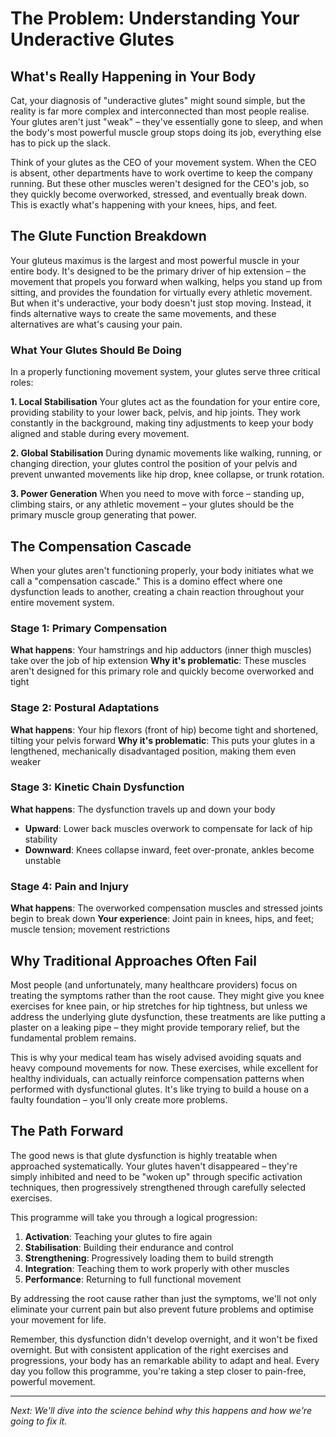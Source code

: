 # The Problem: Understanding Your Underactive Glutes

## What's Really Happening in Your Body

Cat, your diagnosis of "underactive glutes" might sound simple, but the reality is far more complex and interconnected than most people realise. Your glutes aren't just "weak" – they've essentially gone to sleep, and when the body's most powerful muscle group stops doing its job, everything else has to pick up the slack.

Think of your glutes as the CEO of your movement system. When the CEO is absent, other departments have to work overtime to keep the company running. But these other muscles weren't designed for the CEO's job, so they quickly become overworked, stressed, and eventually break down. This is exactly what's happening with your knees, hips, and feet.

## The Glute Function Breakdown

Your gluteus maximus is the largest and most powerful muscle in your entire body. It's designed to be the primary driver of hip extension – the movement that propels you forward when walking, helps you stand up from sitting, and provides the foundation for virtually every athletic movement. But when it's underactive, your body doesn't just stop moving. Instead, it finds alternative ways to create the same movements, and these alternatives are what's causing your pain.

### What Your Glutes Should Be Doing

In a properly functioning movement system, your glutes serve three critical roles:

**1. Local Stabilisation**
Your glutes act as the foundation for your entire core, providing stability to your lower back, pelvis, and hip joints. They work constantly in the background, making tiny adjustments to keep your body aligned and stable during every movement.

**2. Global Stabilisation** 
During dynamic movements like walking, running, or changing direction, your glutes control the position of your pelvis and prevent unwanted movements like hip drop, knee collapse, or trunk rotation.

**3. Power Generation**
When you need to move with force – standing up, climbing stairs, or any athletic movement – your glutes should be the primary muscle group generating that power.

## The Compensation Cascade

When your glutes aren't functioning properly, your body initiates what we call a "compensation cascade." This is a domino effect where one dysfunction leads to another, creating a chain reaction throughout your entire movement system.

### Stage 1: Primary Compensation
**What happens**: Your hamstrings and hip adductors (inner thigh muscles) take over the job of hip extension
**Why it's problematic**: These muscles aren't designed for this primary role and quickly become overworked and tight

### Stage 2: Postural Adaptations  
**What happens**: Your hip flexors (front of hip) become tight and shortened, tilting your pelvis forward
**Why it's problematic**: This puts your glutes in a lengthened, mechanically disadvantaged position, making them even weaker

### Stage 3: Kinetic Chain Dysfunction
**What happens**: The dysfunction travels up and down your body
- **Upward**: Lower back muscles overwork to compensate for lack of hip stability
- **Downward**: Knees collapse inward, feet over-pronate, ankles become unstable

### Stage 4: Pain and Injury
**What happens**: The overworked compensation muscles and stressed joints begin to break down
**Your experience**: Joint pain in knees, hips, and feet; muscle tension; movement restrictions

## Why Traditional Approaches Often Fail

Most people (and unfortunately, many healthcare providers) focus on treating the symptoms rather than the root cause. They might give you knee exercises for knee pain, or hip stretches for hip tightness, but unless we address the underlying glute dysfunction, these treatments are like putting a plaster on a leaking pipe – they might provide temporary relief, but the fundamental problem remains.

This is why your medical team has wisely advised avoiding squats and heavy compound movements for now. These exercises, while excellent for healthy individuals, can actually reinforce compensation patterns when performed with dysfunctional glutes. It's like trying to build a house on a faulty foundation – you'll only create more problems.

## The Path Forward

The good news is that glute dysfunction is highly treatable when approached systematically. Your glutes haven't disappeared – they're simply inhibited and need to be "woken up" through specific activation techniques, then progressively strengthened through carefully selected exercises.

This programme will take you through a logical progression:

1. **Activation**: Teaching your glutes to fire again
2. **Stabilisation**: Building their endurance and control
3. **Strengthening**: Progressively loading them to build strength
4. **Integration**: Teaching them to work properly with other muscles
5. **Performance**: Returning to full functional movement

By addressing the root cause rather than just the symptoms, we'll not only eliminate your current pain but also prevent future problems and optimise your movement for life.

Remember, this dysfunction didn't develop overnight, and it won't be fixed overnight. But with consistent application of the right exercises and progressions, your body has an remarkable ability to adapt and heal. Every day you follow this programme, you're taking a step closer to pain-free, powerful movement.

---

*Next: We'll dive into the science behind why this happens and how we're going to fix it.*

